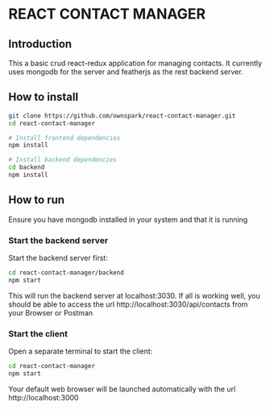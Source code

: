 # REACT CONTACT MANAGER

## Introduction
This a basic crud react-redux application for managing contacts. It currently uses mongodb for the server and featherjs as the rest backend server.

##  How to install

```bash
git clone https://github.com/ownspark/react-contact-manager.git
cd react-contact-manager

# Install frontend dependencies
npm install

# Install backend dependencies
cd backend
npm install
```


## How to run
Ensure you have mongodb installed in your system and that it is running

### Start the backend server
Start the backend server first:

```bash
cd react-contact-manager/backend
npm start
```
This will run the backend server at localhost:3030. If all is working well, you should be able to access the url http://localhost:3030/api/contacts from your Browser or Postman

### Start the client
Open a separate terminal to start the client:

```bash
cd react-contact-manager
npm start
```

Your default web browser will be launched automatically with the url http://localhost:3000
